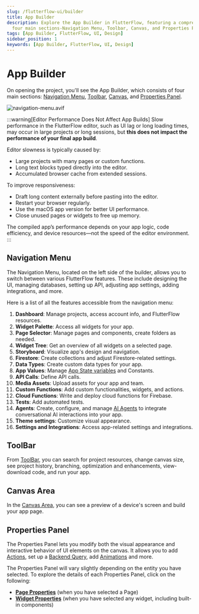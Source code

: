```yaml
---
slug: /flutterflow-ui/builder
title: App Builder
description: Explore the App Builder in FlutterFlow, featuring a comprehensive interface with 
  four main sections-Navigation Menu, Toolbar, Canvas, and Properties Panel.
tags: [App Builder, FlutterFlow, UI, Design]
sidebar_position: 1
keywords: [App Builder, FlutterFlow, UI, Design]
---
```


# App Builder

On opening the project, you'll see the App Builder, which consists of four main sections: 
[Navigation Menu](#navigation-menu), [Toolbar](#toolbar), [Canvas](#canvas-area), and [Properties Panel](#properties-panel).

![navigation-menu.avif](imgs/navigation-menu.avif)

:::warning[Editor Performance Does Not Affect App Builds]
Slow performance in the FlutterFlow editor, such as UI lag or long loading times, may occur in large projects or long sessions, but **this does not impact the performance of your final app build**.

Editor slowness is typically caused by:
- Large projects with many pages or custom functions.
- Long text blocks typed directly into the editor.
- Accumulated browser cache from extended sessions.

To improve responsiveness:
- Draft long content externally before pasting into the editor.
- Restart your browser regularly.
- Use the macOS app version for better UI performance.
- Close unused pages or widgets to free up memory.

The compiled app’s performance depends on your app logic, code efficiency, and device resources—not the speed of the editor environment.
:::

## Navigation Menu

The Navigation Menu, located on the left side of the builder, allows you to switch between various FlutterFlow features. These include designing the UI, managing databases, setting up API, adjusting app settings, adding integrations, and more.

Here is a list of all the features accessible from the navigation menu:

1. **Dashboard**: Manage projects, access account info, and FlutterFlow resources.
2. **Widget Palette**: Access all widgets for your app.
3. **Page Selector**: Manage pages and components, create folders as needed.
4. **Widget Tree**: Get an overview of all widgets on a selected page.
5. **Storyboard**: Visualize app's design and navigation.
6. **Firestore**: Create collections and adjust Firestore-related settings.
7. **Data Types**: Create custom data types for your app.
8. **App Values**: Manage [App State variables](../../resources/data-representation/app-state.md) and Constants.
9. **API Calls**: Define API calls.
10. **Media Assets**: Upload assets for your app and team.
11. **Custom Functions**: Add custom functionalities, widgets, and actions.
12. **Cloud Functions**: Write and deploy cloud functions for Firebase.
13. **Tests**: Add automated tests.
14. **Agents**: Create, configure, and manage [AI Agents](../../ff-integrations/ai/ai-agents.md) to integrate conversational AI interactions into your app.
15. **Theme settings**: Customize visual appearance.
16. **Settings and Integrations**: Access app-related settings and integrations.

## ToolBar

From [ToolBar](toolbar.md), you can search for project resources, change canvas size, see project history, branching, optimization and enhancements, view-download code, and run your app.

## Canvas Area

In the [Canvas Area](canvas.md), you can see a preview of a device's screen and build your app page.

## Properties Panel

The Properties Panel lets you modify both the visual appearance and interactive behavior of UI 
elements on the canvas. It allows you to add [Actions](../../resources/control-flow/functions/action-flow-editor.md), set up a [Backend Query](../../resources/control-flow/backend-logic/backend-query/backend-query.md), add [Animations](../../ff-concepts/animations/animations.md) and more.

The Properties Panel will vary slightly depending on the entity you have selected. To explore the details of each Properties Panel, click on the following:

- **[Page Properties](../../resources/ui/pages/pages-properties.md)** (when you have selected a Page)
- **[Widget Properties](../../resources/ui/widgets/widget-properties.md)** (when you have selected any widget, including built-in components)

